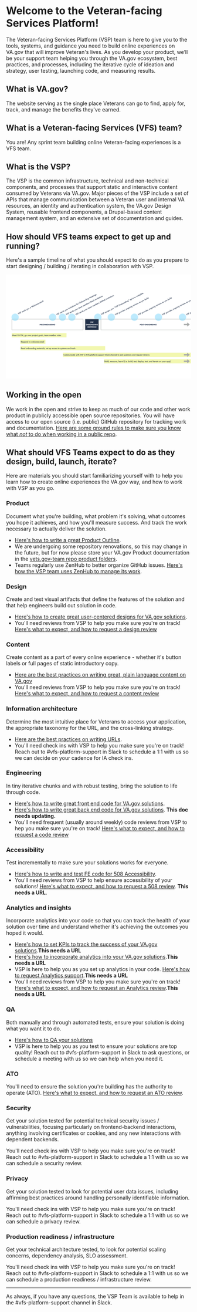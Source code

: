 # Welcome to the Veteran-facing Services Platform!

The Veteran-facing Services Platform (VSP) team is here to give you to the tools, systems, and guidance you need to build online experiences on VA.gov that will improve Veteran's lives. As you develop your product, we’ll be your support team helping you through the VA.gov ecosystem, best practices, and processes, including the iterative cycle of ideation and strategy, user testing, launching code, and measuring results.

## What is VA.gov?

The website serving as the single place Veterans can go to find, apply for, track, and manage the benefits they've earned. 

## What is a Veteran-facing Services (VFS) team?

You are! Any sprint team building online Veteran-facing experiences is a VFS team.

## What is the VSP?

The VSP is the common infrastructure, technical and non-technical components, and processes that support static and interactive content consumed by Veterans via VA.gov. Major pieces of the VSP include a set of APIs that manage communication between a Veteran user and internal VA resources, an identity and authentication system, the VA.gov Design System, reusable frontend components, a Drupal-based content management system, and an extensive set of documentation and guides.

## How should VFS teams expect to get up and running?

Here's a sample timeline of what you should expect to do as you prepare to start designing / building / iterating in collaboration with VSP.

![](https://github.com/department-of-veterans-affairs/va.gov-team/blob/master/Administrative/Onboarding/VSP_Onboarding_Timeline.001.png)

## Working in the open

We work in the open and strive to keep as much of our code and other work product in publicly accessible open source repositories. You will have access to our open source (i.e. public) GitHub repository for tracking work and documentation. [Here are some ground rules to make sure you know what *not* to do when working in a public repo](https://github.com/department-of-veterans-affairs/va.gov-team-sensitive/blob/master/README.md).

## What should VFS Teams expect to do as they design, build, launch, iterate?

Here are materials you should start familiarizing yourself with to help you learn how to create online experiences the VA.gov way, and how to work with VSP as you go.

### Product
Document what you're building, what problem it's solving, what outcomes you hope it achieves, and how you'll measure success. And track the work necessary to actually deliver the solution.

- [Here's how to write a great Product Outline](https://github.com/department-of-veterans-affairs/vets.gov-team/blob/master/Practice%20Areas/Product/ProductOutline.md).
- We are undergoing some repository renovations, so this may change in the future, but for now please store your VA.gov Product documentation in the [vets.gov-team repo product folders](https://github.com/department-of-veterans-affairs/vets.gov-team/tree/master/Products).
- Teams regularly use ZenHub to better organize GitHub issues. [Here's how the VSP team uses ZenHub to manage its work](https://github.com/department-of-veterans-affairs/va.gov-vfs-teams/blob/master/Onboarding/zenhub_product_management.pdf).

### Design
Create and test visual artifacts that define the features of the solution and that help engineers build out solution in code.

- [Here's how to create great user-centered designs for VA.gov solutions](https://design.va.gov/documentation/designers).
- You'll need reviews from VSP to help you make sure you're on track! [Here's what to expect, and how to request a design review](https://github.com/department-of-veterans-affairs/va.gov-vfs-teams/blob/master/Request-Reviews/request-design-qa.md)

### Content
Create content as a part of every online experience - whether it's button labels or full pages of static introductory copy.

- [Here are the best practices on writing great, plain language content on VA.gov](https://design.va.gov/content-style-guide/)
- You'll need reviews from VSP to help you make sure you're on track! [Here's what to expect, and how to request a content review](https://github.com/department-of-veterans-affairs/va.gov-team/blob/master/Practice%20Areas/Content/content-review-process.md)

### Information architecture
Determine the most intuitive place for Veterans to access your application, the appropriate taxonomy for the URL, and the cross-linking strategy.

- [Here are the best practices on writing URLs](https://github.com/department-of-veterans-affairs/vets.gov-team/blob/master/Practice%20Areas/Information%20Architecture/URL%20Creation%20Process%20and%20Guidelines.md).
- You'll need check ins with VSP to help you make sure you're on track! Reach out to #vfs-platform-support in Slack to schedule a 1:1 with us so we can decide on your cadence for IA check ins.

### Engineering
In tiny iterative chunks and with robust testing, bring the solution to life through code.

- [Here's how to write great front end code for VA.gov solutions](https://department-of-veterans-affairs.github.io/veteran-facing-services-tools/).
- [Here's how to write great back end code for VA.gov solutions](https://github.com/department-of-veterans-affairs/vets.gov-team/tree/master/Practice%20Areas/Engineering/Backend). ****This doc needs updating.****
- You'll need frequent (usually around weekly) code reviews from VSP to hep you make sure you're on track! [Here's what to expect, and how to request a code review](https://github.com/department-of-veterans-affairs/va.gov-team/blob/master/Practice%20Areas/Engineering/code_review_guidelines.md)

<!--### Research-->

### Accessibility
Test incrementally to make sure your solutions works for everyone.

- [Here's how to write and test FE code for 508 Accessibility](https://github.com/department-of-veterans-affairs/va.gov-vfs-teams/blob/master/Onboarding/508-accessibility-best-practices.md).
- You'll need reviews from VSP to help ensure accessibility of your solutions! [Here's what to expect, and how to request a 508 review](/). ****This needs a URL****.

### Analytics and insights
Incorporate analytics into your code so that you can track the health of your solution over time and understand whether it's achieving the outcomes you hoped it would.

- [Here's how to set KPIs to track the success of your VA.gov solutions](/).****This needs a URL****
- [Here's how to incorporate analytics into your VA.gov solutions](/).****This needs a URL****
- VSP is here to help you as you set up analytics in your code. [Here's how to request Analytics support](/).****This needs a URL****
- You'll need reviews from VSP to help you make sure you're on track! [Here's what to expect, and how to request an Analytics review](/).****This needs a URL****

<!--### Call Center-->

### QA
Both manually and through automated tests, ensure your solution is doing what you want it to do.

- [Here's how to QA your solutions](https://github.com/department-of-veterans-affairs/vets.gov-team/blob/master/Practice%20Areas/QA/How%20To%20Coordinate%20QA%20Testing.md)
- VSP is here to help you as you test to ensure your solutions are top quality! Reach out to #vfs-platform-support in Slack to ask questions, or schedule a meeting with us so we can help when you need it.

<!--### Release Planning-->

### ATO
You'll need to ensure the solution you're building has the authority to operate (ATO). [Here's what to expect, and how to request an ATO review](https://github.com/department-of-veterans-affairs/va.gov-vfs-teams/blob/master/Request-Reviews/request-ato-reviews.md).

### Security
Get your solution tested for potential technical security issues / vulnerabilities, focusing particularly on frontend-backend interactions, anything involving certificates or cookies, and any new interactions with dependent backends.

You'll need check ins with VSP to help you make sure you're on track! Reach out to #vfs-platform-support in Slack to schedule a 1:1 with us so we can schedule a security review.

### Privacy
Get your solution tested to look for potential user data issues, including affirming best practices around handling personally identifiable information.

You'll need check ins with VSP to help you make sure you're on track! Reach out to #vfs-platform-support in Slack to schedule a 1:1 with us so we can schedule a privacy review.

### Production readiness / infrastructure
Get your technical architecture tested, to look for potential scaling concerns, dependency analysis, SLO assessment.

You'll need check ins with VSP to help you make sure you're on track! Reach out to #vfs-platform-support in Slack to schedule a 1:1 with us so we can schedule a production readiness / infrastructure review.

---

As always, if you have any questions, the VSP Team is available to help in the #vfs-platform-support channel in Slack.
